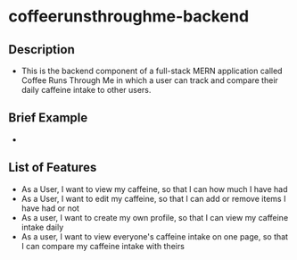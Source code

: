 # coffeerunsthroughme-backend

## Description

* This is the backend component of a full-stack MERN application called Coffee Runs Through Me in which a user can track and compare their daily caffeine intake to other users.

## Brief Example

-

## List of Features

* As a User, I want to view my caffeine, so that I can how much I have had
* As a User, I want to edit my caffeine, so that I can add or remove items I have had or not
* As a user, I want to create my own profile, so that I can view my caffeine intake daily
* As a user, I want to view everyone's caffeine intake on one page, so that I can compare my caffeine intake with theirs

